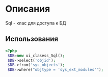 # Описания

Sql - клас для доступа к БД
## Использования
```php
<?php
 $DB=new ui_clasess_Sql();
 $DB->select('objid');
 $DB->from('sys_objects');
 $DB->where("objtype = 'sys_ext_modules'");
 
```
